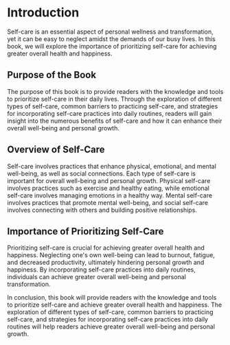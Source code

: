 Introduction
============

Self-care is an essential aspect of personal wellness and transformation, yet it can be easy to neglect amidst the demands of our busy lives. In this book, we will explore the importance of prioritizing self-care for achieving greater overall health and happiness.

Purpose of the Book
-------------------

The purpose of this book is to provide readers with the knowledge and tools to prioritize self-care in their daily lives. Through the exploration of different types of self-care, common barriers to practicing self-care, and strategies for incorporating self-care practices into daily routines, readers will gain insight into the numerous benefits of self-care and how it can enhance their overall well-being and personal growth.

Overview of Self-Care
---------------------

Self-care involves practices that enhance physical, emotional, and mental well-being, as well as social connections. Each type of self-care is important for overall well-being and personal growth. Physical self-care involves practices such as exercise and healthy eating, while emotional self-care involves managing emotions in a healthy way. Mental self-care involves practices that promote mental well-being, and social self-care involves connecting with others and building positive relationships.

Importance of Prioritizing Self-Care
------------------------------------

Prioritizing self-care is crucial for achieving greater overall health and happiness. Neglecting one's own well-being can lead to burnout, fatigue, and decreased productivity, ultimately hindering personal growth and happiness. By incorporating self-care practices into daily routines, individuals can achieve greater overall well-being and personal transformation.

In conclusion, this book will provide readers with the knowledge and tools to prioritize self-care and achieve greater overall health and happiness. The exploration of different types of self-care, common barriers to practicing self-care, and strategies for incorporating self-care practices into daily routines will help readers achieve greater overall well-being and personal growth.
